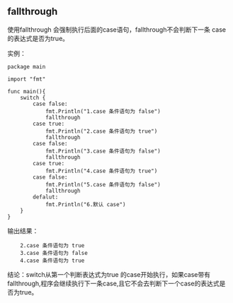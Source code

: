## fallthrough ##

使用fallthrough 会强制执行后面的case语句，fallthrough不会判断下一条 case 的表达式是否为true。

实例：

    package main

	import "fmt"

	func main(){
		switch {
			case false:
				fmt.Println("1.case 条件语句为 false")
				fallthrough
			case true:
				fmt.Println("2.case 条件语句为 true")
				fallthrough
			case false:
				fmt.Println("3.case 条件语句为 false")
				fallthrough
			case true:
				fmt.Println("4.case 条件语句为 true")
			case false:
				fmt.Println("5.case 条件语句为 false")
				fallthrough
			defalut:
				fmt.Println("6.默认 case")
		}
	}

输出结果：

		2.case 条件语句为 true
    	3.case 条件语句为 false
    	4.case 条件语句为 true  

结论：switch从第一个判断表达式为true 的case开始执行，如果case带有 fallthrough,程序会继续执行下一条case,且它不会去判断下一个case的表达式是否为true。